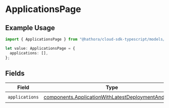 # ApplicationsPage

## Example Usage

```typescript
import { ApplicationsPage } from "@hathora/cloud-sdk-typescript/models/components";

let value: ApplicationsPage = {
  applications: [],
};
```

## Fields

| Field                                                                                                                      | Type                                                                                                                       | Required                                                                                                                   | Description                                                                                                                |
| -------------------------------------------------------------------------------------------------------------------------- | -------------------------------------------------------------------------------------------------------------------------- | -------------------------------------------------------------------------------------------------------------------------- | -------------------------------------------------------------------------------------------------------------------------- |
| `applications`                                                                                                             | [components.ApplicationWithLatestDeploymentAndBuild](../../models/components/applicationwithlatestdeploymentandbuild.md)[] | :heavy_check_mark:                                                                                                         | N/A                                                                                                                        |